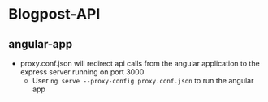 # Blogpost-API

## angular-app
* proxy.conf.json will redirect api calls from the angular application to the express server running on port 3000 
  * User <code>ng serve --proxy-config proxy.conf.json</code> to run the angular app